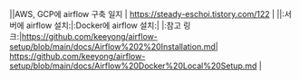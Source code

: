 ||AWS, GCP에 airflow 구축 일지 | https://steady-eschoi.tistory.com/122 |
||:서버에 airflow 설치:|:Docker에 airflow 설치:|
|:참고 링크:|https://github.com/keeyong/airflow-setup/blob/main/docs/Airflow%202%20Installation.md| https://github.com/keeyong/airflow-setup/blob/main/docs/Airflow%20Docker%20Local%20Setup.md |
